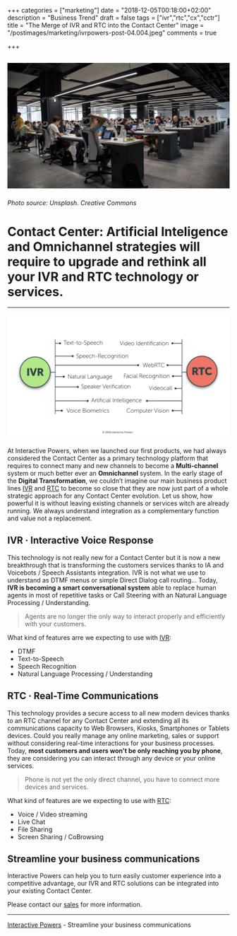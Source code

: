 +++
categories = ["marketing"]
date = "2018-12-05T00:18:00+02:00"
description = "Business Trend"
draft = false
tags = ["ivr","rtc","cx","cctr"]
title = "The Merge of IVR and RTC into the Contact Center"
image = "/postimages/marketing/ivrpowers-post-04.004.jpeg"
comments = true

+++

![Contact Center with RTC and IVR](/postimages/marketing/ivrpowers-post-04.004.jpeg)
-------
###### Photo source: Unsplash. Creative Commons

# Contact Center: Artificial Inteligence and Omnichannel strategies will require to upgrade and rethink all your IVR and RTC technology or services.
---

![RTC IVR](/postimages/marketing/ivrpowers-post-04.006.jpeg)

At Interactive Powers, when we launched our first products, we had always considered the Contact Center as a primary technology platform that requires to connect many and new channels to become a **Multi-channel** system  or much better ever an **Omnichannel** system. In the early stage of the **Digital Transformation**, we couldn’t imagine our main business product lines [IVR](https://www.ivrpowers.com/voicexml/) and [RTC](https://www.ivrpowers.com/video-rtc/) to become so close that they are now just part of a whole strategic approach for any Contact Center evolution. Let us show, how powerful it is without leaving existing channels or services witch are already running. We always understand integration as a complementary function and value not a replacement.

## IVR · Interactive Voice Response

This technology is not really new for a Contact Center but it is now a new breakthrough that is transforming the customers services thanks to IA and Voicebots / Speech Assistants integration. IVR is not what we use to understand as DTMF menus or simple Direct Dialog call routing… Today, **IVR is becoming a smart conversational system** able to replace human agents in most of repetitive tasks or Call Steering with an Natural Language Processing / Understanding.

> Agents are no longer the only way to interact properly and efficiently with your customers.

What kind of features arre we expecting to use with [IVR](http://blog.ivrpowers.com/post/technologies/what-is-ivr/):

* DTMF
* Text-to-Speech
* Speech Recognition
* Natural Language Processing / Understanding

## RTC · Real-Time Communications

This technology provides a secure access to all new modern devices thanks to an RTC channel for any Contact Center and extending all its communications capacity to Web Browsers, Kiosks, Smartphones or Tablets devices. Could you really manage any online marketing,  sales or support without considering real-time interactions for your business processes. Today, **most customers and users won't be only reaching you by phone**, they are considering you can interact through any device or your online services.

> Phone is not yet the only direct channel, you have to connect more devices and services.

What kind of features are we expecting to use with [RTC](http://blog.ivrpowers.com/post/technologies/what-is-rtc/):

* Voice / Video streaming
* Live Chat
* File Sharing
* Screen Sharing / CoBrowsing

## Streamline your business communications

Interactive Powers can help you to turn easily customer experience into a competitive advantage, our IVR and RTC solutions can be integrated into your existing Contact Center.

Please contact our [sales](http://www.ivrpowers.com/support-services/) for more information.

---
[Interactive Powers](http://www.ivrpowers.com/) - Streamline your business communications
